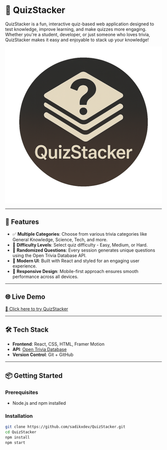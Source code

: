 # 🎯 QuizStacker

QuizStacker is a fun, interactive quiz-based web application designed to test knowledge, improve learning, and make quizzes more engaging. Whether you're a student, developer, or just someone who loves trivia, QuizStacker makes it easy and enjoyable to stack up your knowledge!

![QuizStacker Banner](./public/newLogo.png) <!-- Optional image -->

---

## 🚀 Features

- ✅ **Multiple Categories**: Choose from various trivia categories like General Knowledge, Science, Tech, and more.
- 🧠 **Difficulty Levels**: Select quiz difficulty - Easy, Medium, or Hard.
- 🔄 **Randomized Questions**: Every session generates unique questions using the Open Trivia Database API.
- 🎨 **Modern UI**: Built with React and styled for an engaging user experience.
- 📱 **Responsive Design**: Mobile-first approach ensures smooth performance across all devices.

---

## 🌐 Live Demo

[🔗 Click here to try QuizStacker](https://sadikxdev.github.io/QuizStacker/)

---

## 🛠️ Tech Stack

- **Frontend**: React, CSS, HTML, Framer Motion
- **API**: [Open Trivia Database](https://opentdb.com/)
- **Version Control**: Git + GitHub
---

## 📦 Getting Started

### Prerequisites
- Node.js and npm installed

### Installation

```bash
git clone https://github.com/sadikxdev/QuizStacker.git
cd QuizStacker
npm install
npm start

